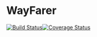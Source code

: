 # WayFarer
[![Build Status](https://travis-ci.org/victorkarangwa4/WayFarer.svg?branch=develop)](https://travis-ci.org/victorkarangwa4/WayFarer)[![Coverage Status](https://coveralls.io/repos/github/victorkarangwa4/WayFarer/badge.svg?branch=master)](https://coveralls.io/github/victorkarangwa4/WayFarer?branch=master)
